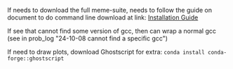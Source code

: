 If needs to download the full meme-suite, needs to follow the guide on document to do command line download at link: [Installation Guide](https://meme-suite.org/meme/doc/install.html?man_type=web)

If see that cannot find some version of gcc, then can wrap a normal gcc (see in prob_log "24-10-08 cannot find a specific gcc") 

If need to draw plots, download Ghostscript for extra:
```conda install conda-forge::ghostscript```
